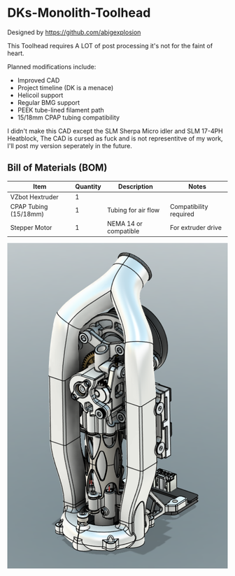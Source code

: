 # DKs-Monolith-Toolhead
Designed by https://github.com/abigexplosion

This Toolhead requires A LOT of post processing it's not for the faint of heart.

Planned modifications include:

- Improved CAD
- Project timeline (DK is a menace)
- Helicoil support
- Regular BMG support
- PEEK tube-lined filament path
- 15/18mm CPAP tubing compatibility

I didn't make this CAD except the SLM Sherpa Micro idler and SLM 17-4PH Heatblock, The CAD is cursed as fuck and is not representitve of my work, I'll post my version seperately in the future.

## Bill of Materials (BOM)

| Item                        | Quantity | Description                          | Notes                        |
|-----------------------------|----------|--------------------------------------|------------------------------|
| VZbot Hextruder                | 1        |             |                      |
| CPAP Tubing (15/18mm)       | 1        | Tubing for air flow                  | Compatibility required       |
| Stepper Motor               | 1        | NEMA 14 or compatible                | For extruder drive           |

![ISO View](Images/DK%20Toolhead.png)
